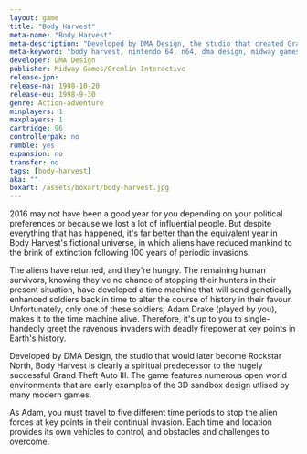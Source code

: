 ```yaml
---
layout: game
title: "Body Harvest"
meta-name: "Body Harvest"
meta-description: "Developed by DMA Design, the studio that created Grand Theft Auto, Body Harvest is an action-adventure game for the Nintendo 64. "
meta-keyword: "body harvest, nintendo 64, n64, dma design, midway games, gremlin Interactive"
developer: DMA Design
publisher: Midway Games/Gremlin Interactive
release-jpn: 
release-na: 1998-10-20
release-eu: 1998-9-30
genre: Action-adventure
minplayers: 1
maxplayers: 1
cartridge: 96
controllerpak: no
rumble: yes
expansion: no
transfer: no
tags: [body-harvest]
aka: ""
boxart: /assets/boxart/body-harvest.jpg
---
```


2016 may not have been a good year for you depending on your political preferences or because we lost a lot of influential people. But despite everything that has happened, it's far better than the equivalent year in Body Harvest's fictional universe, in which aliens have reduced mankind to the brink of extinction following 100 years of periodic invasions.

The aliens have returned, and they're hungry. The remaining human survivors, knowing they've no chance of stopping their hunters in their present situation, have developed a time machine that will send genetically enhanced soldiers back in time to alter the course of history in their favour. Unfortunately, only one of these soldiers, Adam Drake (played by you), makes it to the time machine alive. Therefore, it's up to you to single-handedly greet the ravenous invaders with deadly firepower at key points in Earth's history.

Developed by DMA Design, the studio that would later become Rockstar North, Body Harvest is clearly a spiritual predecessor to the hugely successful Grand Theft Auto III. The game features numerous open world environments that are early examples of the 3D sandbox design utlised by many modern games.

As Adam, you must travel to five different time periods to stop the alien forces at key points in their continual invasion. Each time and location provides its own vehicles to control, and obstacles and challenges to overcome. 
